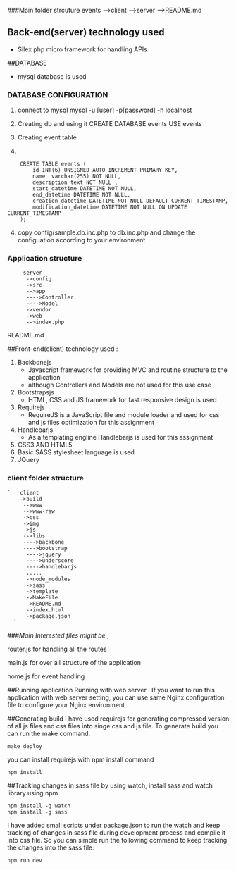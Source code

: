 ###Main folder strcuture
        events
        -->client
        -->server
        -->README.md

## Back-end(server) technology used

- Silex php micro framework for handling APIs


##DATABASE 

- mysql database is used

### DATABASE CONFIGURATION

1. connect to mysql
mysql -u [user] -p[password] -h localhost 

2. Creating db and using it
CREATE DATABASE events
USE events

3. Creating event table
4. 


        CREATE TABLE events (
            id INT(6) UNSIGNED AUTO_INCREMENT PRIMARY KEY,
        	name  varchar(255) NOT NULL,
        	description text NOT NULL ,
        	start_datetime DATETIME NOT NULL,
        	end_datetime DATETIME NOT NULL,
        	creation_datetime DATETIME NOT NULL DEFAULT CURRENT_TIMESTAMP,
        	modification_datetime DATETIME NOT NULL ON UPDATE CURRENT_TIMESTAMP
        );



4. copy config/sample.db.inc.php to db.inc.php and change the configuation according to your environment

### Application structure

         server
          ->config
          ->src
          -->app
          ---->Controller
          ---->Model
          ->vendor
          ->web
          -->index.php
          

README.md

##Front-end(client) technology used :

 1. Backbonejs
      - Javascript framework for providing MVC and routine structure to the application 
      - although Controllers and Models are not used for this use case
 2. Bootstrapsjs
	 - HTML, CSS and JS framework for fast responsive design is used
 3. Requirejs
       - RequireJS is a JavaScript file and module loader and used for css and js files optimization for this assignment
 4. Handlebarjs
    - As a templating engline Handlebarjs is used for this assignment
 5. CSS3 AND HTML5
 6. Basic SASS stylesheet language is used  
 7. JQuery 

### client folder structure

    `   client
    	->build
    	 -->www
    	 -->www-raw
    	 ->css
    	 ->img
    	 ->js
    	 -->libs
    	 ---->backbone
    	 ---->bootstrap
    	  ---->jquery
    	  ---->underscore
    	  ---->handlebarjs
    	  .....
    	  ->node_modules
    	  ->sass
    	  ->template
    	  ->MakeFile
    	  ->README.md
    	  ->index.html
    	  ->package.json
      `

###*Main Interested files might be* ,

router.js for handling all the routes

main.js for over all structure of the application

home.js for event handling

##Running application
Running with web server . If you want to run this application with web server setting, you can use same Nginx configuration file to configure your Nginx environment


##Generating build
 I have used requirejs for generating compressed version of all js files and css files into singe css and js file. To generate build you can run the make command.
 

    make deploy

you can install requirejs with npm install command

    npm install 

##Tracking changes in sass file by using watch, install sass and watch library using npm

    npm install -g watch
    npm install -g sass 
I have added small scripts under package.json to run the watch and keep tracking of changes in sass file during development process and compile it into css file. So you can simple run the following command to keep tracking the changes into the sass file:

    npm run dev

 

